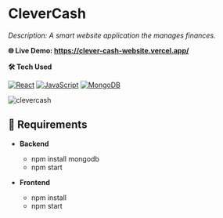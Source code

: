 # CleverCash 
*Description: A smart website application the manages finances.*

**🌐 Live Demo: https://clever-cash-website.vercel.app/**

**🛠️ Tech Used**

[![React](https://img.shields.io/badge/React-20232A?style=for-the-badge&logo=react&logoColor=61DAFB)](https://reactjs.org/)
[![JavaScript](https://img.shields.io/badge/JavaScript-F7DF1E?style=for-the-badge&logo=javascript&logoColor=black)](https://developer.mozilla.org/en-US/docs/Web/JavaScript)
[![MongoDB](https://img.shields.io/badge/MongoDB-4EA94B?style=for-the-badge&logo=mongodb&logoColor=white)](https://www.mongodb.com/)

![clevercash](https://github.com/user-attachments/assets/7bd7b1b1-1ef7-465d-81e4-80abf65d56e2)

## 📝 Requirements

- **Backend**
  - npm install mongodb
  - npm start

- **Frontend**
  - npm install
  - npm start
    

